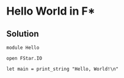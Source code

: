 # Hello World in F\*

## Solution

```F\*
module Hello

open FStar.IO

let main = print_string "Hello, World!\n"

```